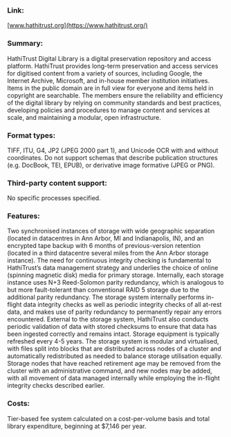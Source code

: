 ### Link: 
[www.hathitrust.org](https://www.hathitrust.org/) 
### Summary: 
HathiTrust Digital Library is a digital preservation repository and access platform. HathiTrust provides long-term preservation and access services for digitised content from a variety of sources, including Google, the Internet Archive, Microsoft, and in-house member institution initiatives. Items in the public domain are in full view for everyone and items held in copyright are searchable. The members ensure the reliability and efficiency of the digital library by relying on community standards and best practices, developing policies and procedures to manage content and services at scale, and maintaining a modular, open infrastructure.
### Format types: 
TIFF, ITU, G4, JP2 (JPEG 2000 part 1), and Unicode OCR with and without coordinates. Do not support schemas that describe publication structures (e.g. DocBook, TEI, EPUB), or derivative image formative (JPEG or PNG).
### Third-party content support: 
No specific processes specified.
### Features: 
Two synchronised instances of storage with wide geographic separation (located in datacentres in Ann Arbor, MI and Indianapolis, IN), and an encrypted tape backup with 6 months of previous-version retention (located in a third datacentre several miles from the Ann Arbor storage instance). The need for continuous integrity checking is fundamental to HathiTrust’s data management strategy and underlies the choice of online (spinning magnetic disk) media for primary storage. Internally, each storage instance uses N+3 Reed-Solomon parity redundancy, which is analogous to but more fault-tolerant than conventional RAID 5 storage due to the additional parity redundancy. The storage system internally performs in-flight data integrity checks as well as periodic integrity checks of all at-rest data, and makes use of parity redundancy to permanently repair any errors encountered. External to the storage system, HathiTrust also conducts periodic validation of data with stored checksums to ensure that data has been ingested correctly and remains intact. Storage equipment is typically refreshed every 4-5 years. The storage system is modular and virtualised, with files split into blocks that are distributed across nodes of a cluster and automatically redistributed as needed to balance storage utilisation equally. Storage nodes that have reached retirement age may be removed from the cluster with an administrative command, and new nodes may be added, with all movement of data managed internally while employing the in-flight integrity checks described earlier.
### Costs: 
Tier-based fee system calculated on a cost-per-volume basis and total library expenditure, beginning at $7,146 per year.
